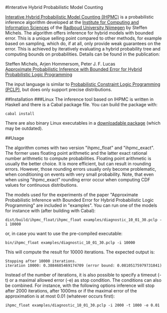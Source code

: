 #Interative Hybrid Probabilistic Model Counting

[Interative Hybrid Probabilistic Model Counting (IHPMC)](http://www.steffen-michels.de/ihpmc/) is a probabilistic inference algorithm developed at the [Institute for Computing and Information Sciences](http://www.ru.nl/icis/) of the [Radboud University Nijmegen](http://www.ru.nl/) by Steffen Michels. The algorithm offers inference for hybrid models with bounded error. This is a unique selling point compared to other methods, for example based on sampling, which do, if at all, only provide weak guarantees on the error. This is achieved by iteratively evaluating a hybrid probability tree and computing bounds on probabilities. Details can be found in the publication:

Steffen Michels, Arjen Hommersom, Peter J. F. Lucas <br />
[Approximate Probabilistic Inference with Bounded Error for Hybrid Probabilistic Logic Programming](http://www.steffen-michels.de/articles/ijcai16.pdf)


The input language is similar to [Probabilistic Constraint Logic Programming (PCLP)](http://www.steffen-michels.de/pclp), but does only support precise distributions.


##Installation
###Linux
The inference tool based on IHPMC is written in Haskell and there is a Cabal package file. You can build the package with:

    cabal install

There are also binary Linux executables in a [downloadable package](http://www.steffen-michels.de/ihpmc/ihpmc.tar.gz) (which may be outdated).

##Usage

The algorithm comes with two version "ihpmc_float" and "ihpmc_exact". The former uses floating point arithmetic and the latter exact rational number arithmetic to compute probabilities. Floating point arithmetic is usually the better choice. It is more efficient, but can result in rounding errors. However, those rounding errors usually only become problematic, when conditioning on events with very small probability. Note, that even when using "ihpmc_exact" rounding error occur when computing CDF values for continuous distributions.

The models used for the experiments of the paper "Approximate Probabilistic Inference with Bounded Error for Hybrid Probabilistic Logic Programming" are included in "examples". You can run one of the models for instance with (after building with Cabal):

    dist/build/ihpmc_float/ihpmc_float examples/diagnostic_10_01_30.pclp -i 10000

or, in case you want to use the pre-compiled executable:

    bin/ihpmc_float examples/diagnostic_10_01_30.pclp -i 10000

This will compute the result for 10000 iterations. The expected output is:

    Stopping after 10000 iterations.
    iteration 10000: 0.3884685469174709 (error bound: 0.08105175979731041)

Instead of the number of iterations, it is also possible to specify a timeout (-t) or a maximal allowed error (-e) as stop condition. The conditions can also be combined. For instance, with the following options inference will stop after 2000 iterations, after 1000ms or if the maximal error of the approximation is at most 0.01 (whatever occurs first):

    ihpmc_float examples/diagnostic_10_01_30.pclp -i 2000 -t 1000 -e 0.01

